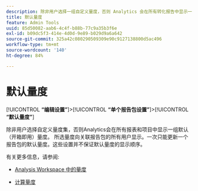 ```yaml
---
description: 除非用户选择一组自定义量度，否则 Analytics 会在所有转化报告中显示一组默认的量度。所选量度向关联报告包的所有用户显示。一次只能更新一个报告包的默认量度。这些设置并不保证默认量度的显示顺序。
title: 默认量度
feature: Admin Tools
uuid: 85d50082-aab6-4c4f-b88b-77c9a35b3f6e
exl-id: b09dc5f3-414e-4d0d-9e89-b029d9a6a642
source-git-commit: 325a42c080290509309e90c9127138800d5ac496
workflow-type: tm+mt
source-wordcount: '140'
ht-degree: 84%

---
```


# 默认量度

[!UICONTROL **“编辑设置”**]>[!UICONTROL **“单个报告包设置”**]>[!UICONTROL **“默认量度”**]

除非用户选择自定义量度集，否则Analytics会在所有报表和项目中显示一组默认（开箱即用）量度。 所选量度向关联报告包的所有用户显示。一次只能更新一个报告包的默认量度。这些设置并不保证默认量度的显示顺序。

有关更多信息，请参阅:

* [Analysis Workspace 中的量度](/help/analyze/analysis-workspace/components/apply-create-metrics.md)

* [计算量度](/help/components/calculated-metrics/cm-overview.md)

